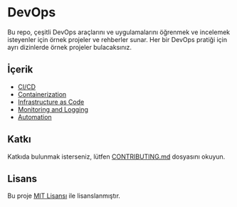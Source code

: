 # DevOps
Bu repo, çeşitli DevOps araçlarını ve uygulamalarını öğrenmek ve incelemek isteyenler için örnek projeler ve rehberler sunar. Her bir DevOps pratiği için ayrı dizinlerde örnek projeler bulacaksınız.

## İçerik

- [CI/CD](ci-cd)
- [Containerization](containerization)
- [Infrastructure as Code](infrastructure-as-code)
- [Monitoring and Logging](monitoring-and-logging)
- [Automation](automation)

## Katkı
Katkıda bulunmak isterseniz, lütfen [CONTRIBUTING.md](CONTRIBUTING.md) dosyasını okuyun.

## Lisans
Bu proje [MIT Lisansı](LICENSE) ile lisanslanmıştır.
